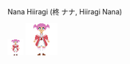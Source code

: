 Nana Hiiragi (柊 ナナ, Hiiragi Nana)

![Nana Hiiragi](NanaHiiragi32.png "Nana Hiiragi")
![Nana Hiiragi](NanaHiiragi64.png "Nana Hiiragi")
